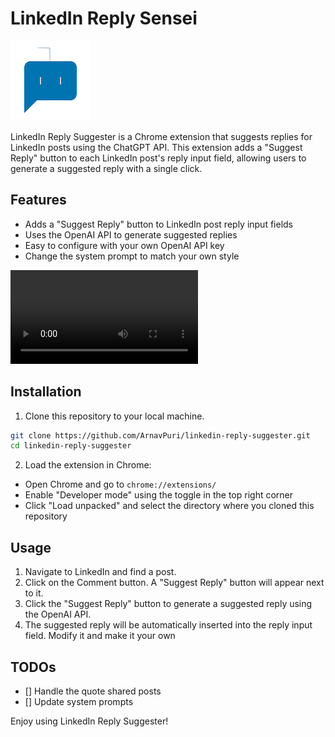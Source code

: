 # LinkedIn Reply Sensei

![LinkedIn Reply Suggester Logo](images/logo128.png)

LinkedIn Reply Suggester is a Chrome extension that suggests replies for LinkedIn posts using the ChatGPT API. This extension adds a "Suggest Reply" button to each LinkedIn post's reply input field, allowing users to generate a suggested reply with a single click.

## Features

- Adds a "Suggest Reply" button to LinkedIn post reply input fields
- Uses the OpenAI API to generate suggested replies
- Easy to configure with your own OpenAI API key
- Change the system prompt to match your own style

![](images/demo.mov)

## Installation

1. Clone this repository to your local machine.

```bash
git clone https://github.com/ArnavPuri/linkedin-reply-suggester.git
cd linkedin-reply-suggester
```

2. Load the extension in Chrome:

- Open Chrome and go to `chrome://extensions/`
- Enable "Developer mode" using the toggle in the top right corner
- Click "Load unpacked" and select the directory where you cloned this repository

## Usage
1. Navigate to LinkedIn and find a post.
2. Click on the Comment button. A "Suggest Reply" button will appear next to it.
3. Click the "Suggest Reply" button to generate a suggested reply using the OpenAI API.
4. The suggested reply will be automatically inserted into the reply input field. Modify it and make it your own

## TODOs
- [] Handle the quote shared posts
- [] Update system prompts

Enjoy using LinkedIn Reply Suggester!
